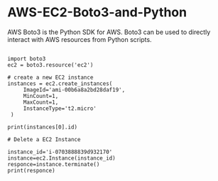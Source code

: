 # AWS-EC2-Boto3-and-Python
AWS Boto3 is the Python SDK for AWS. Boto3 can be used to directly interact with AWS resources from Python scripts. 

```

import boto3
ec2 = boto3.resource('ec2')

# create a new EC2 instance
instances = ec2.create_instances(
     ImageId='ami-00b6a8a2bd28daf19',
     MinCount=1,
     MaxCount=1,
     InstanceType='t2.micro'
 )

print(instances[0].id)

# Delete a EC2 Instance

instance_id='i-0703888839d932170'
instance=ec2.Instance(instance_id)
responce=instance.terminate()
print(responce)

```
